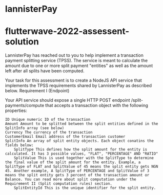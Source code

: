 # lannisterPay
# flutterwave-2022-assessent-solution
LannisterPay has reached out to you to help implement a transaction payment splitting service (TPSS). The service is meant to calculate the amount due to one or more split payment "entities" as well as the amount left after all splits have been computed.

Your task for this assessment is to create a NodeJS API service that implements the TPSS requirements shared by LannisterPay as described below.
Requirement I (Endpoint)

Your API service should expose a single HTTP POST endpoint /split-payments/compute that accepts a transaction object with the following properties:

    ID Unique numeric ID of the transaction
    Amount Amount to be splitted between the split entities defined in the SplitInfo array (see below)
    Currency The currency of the transaction
    CustomerEmail Email address of the transaction customer
    SplitInfo An array of split entity objects. Each object conatins the fields below:
        SplitType This defines how the split amount for the entity is calculated. It has 3 possible values, "FLAT", "PERCENTAGE" AND "RATIO"
        SplitValue This is used together with the SplitType to determine the final value of the split amount for the entity. Example, a SplitType of FLAT and SplitValue of 45 means the split entity gets NGN 45. Another example, A SplitType of PERCENTAGE and SplitValue of 3 means the split entity gets 3 percent of the transaction amount or Balance. You can read more about split computation under the Requirement II (Split computation rules) section.
        SplitEntityId This is the unique identifier for the split entity.
